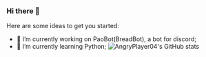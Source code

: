 ### Hi there 👋


Here are some ideas to get you started:

- 🔭 I’m currently working on PaoBot(BreadBot), a bot for discord;
- 🌱 I’m currently learning Python;
![AngryPlayer04's GitHub stats](https://github-readme-stats.vercel.app/api?username=angryplayer04&show_icons=true&theme=dark)


